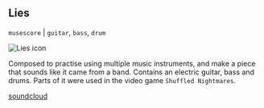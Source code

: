 ## Lies

`musescore` | `guitar`, `bass`, `drum`

<img id="icon" src="../images/icon_sounds_lies.png" alt="Lies icon"/>

Composed to practise using multiple music instruments, and make a piece that sounds
like it came from a band. Contains an electric guitar, bass and drums.
Parts of it were used in the video game `Shuffled Nightmares`.

<a class="button" href="https://soundcloud.com/darkdimensiongd/lies">soundcloud</a>
